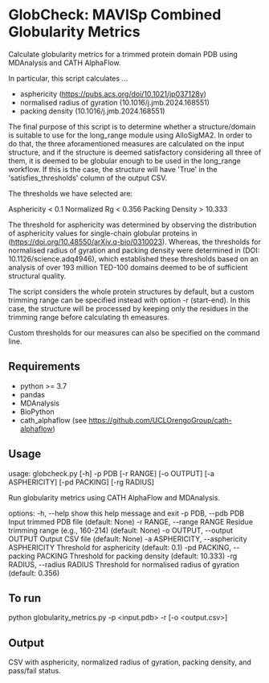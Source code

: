 # GlobCheck: MAVISp Combined Globularity Metrics
Calculate globularity metrics for a trimmed protein domain PDB using MDAnalysis and CATH AlphaFlow.

In particular, this script calculates ...
  - asphericity (https://pubs.acs.org/doi/10.1021/jp037128y)
  - normalised radius of gyration (10.1016/j.jmb.2024.168551)
  - packing density (10.1016/j.jmb.2024.168551)

The final purpose of this script is to determine whether a structure/domain is suitable to use for 
the long_range module using AlloSigMA2. In order to do that, the three aforamentioned measures
are calculated on the input structure, and if the structure is deemed satisfactory considering all
three of them, it is deemed to be globular enough to be used in the long_range workflow.
If this is the case, the structure will have 'True' in the 'satisfies_thresholds' column of the output CSV.

The thresholds we have selected are:

Asphericity < 0.1
Normalized Rg < 0.356
Packing Density > 10.333

The threshold for asphericity was determined by observing the distribution of asphericity values for single-chain globular proteins in (https://doi.org/10.48550/arXiv.q-bio/0310023).
Whereas, the thresholds for normalised radius of gyration and packing density were determined in (DOI: 10.1126/science.adq4946), which established these thresholds based on an analysis of over 193 million TED-100 domains deemed to be of sufficient structural quality.

The script considers the whole protein structures by default, but a custom trimming range can
be specified instead with option -r (start-end). In this case, the structure will be processed
by keeping only the residues in the trimming range before calculating th emeasures.

Custom thresholds for our measures can also be specified on the command line.

## Requirements

- python >= 3.7
- pandas
- MDAnalysis
- BioPython
- cath_alphaflow (see https://github.com/UCLOrengoGroup/cath-alphaflow)

## Usage 
usage: globcheck.py [-h] -p PDB [-r RANGE] [-o OUTPUT] [-a ASPHERICITY] [-pd PACKING] [-rg RADIUS]

Run globularity metrics using CATH AlphaFlow and MDAnalysis.

options:
  -h, --help            show this help message and exit
  -p PDB, --pdb PDB     Input trimmed PDB file (default: None)
  -r RANGE, --range RANGE
                        Residue trimming range (e.g., 160-214) (default: None)
  -o OUTPUT, --output OUTPUT
                        Output CSV file (default: None)
  -a ASPHERICITY, --asphericity ASPHERICITY
                        Threshold for asphericity (default: 0.1)
  -pd PACKING, --packing PACKING
                        Threshold for packing density (default: 10.333)
  -rg RADIUS, --radius RADIUS
                        Threshold for normalised radius of gyration (default: 0.356)

## To run 
python globularity_metrics.py -p <input.pdb> -r <start-end> [-o <output.csv>]

## Output
CSV with asphericity, normalized radius of gyration, packing density, and pass/fail status.


